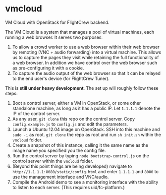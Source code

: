 vmcloud
=======

VM Cloud with OpenStack for FlightCrew backend.

The VM Cloud is a system that manages a pool of virtual machines, each running a web browser. It serves two purposes:

1. To allow a crowd worker to use a web browser within their web browser by remoting (VNC + audio forwarding) into a virtual machine. This allows us to capture the pages they visit while retaining the full functionality of a web browser. In addition we have control over the web browser such as pre-configuring it with a cookie.
2. To capture the audio output of the web browser so that it can be relayed to the end user's device (for FlightCrew Tuner).

This is **still under heavy development**. The set up will roughly follow these steps:

1. Boot a control server, either a VM in OpenStack, or some other standalone machine, as long as it has a public IP. Let `1.1.1.1` denote the IP of the control server.
2. As any user, `git clone` this repo on the control server. Copy `config.example.js` to `config.js` and edit the parameters.
3. Launch a Ubuntu 12.04 image on OpenStack. SSH into this machine and `sudo -i` as root. `git clone` the repo as root and run `sh init.sh` within the `vmcloud` folder.
4. Create a snapshot of this instance, calling it the same name as the image name you specified you the config file.
5. Run the control server by typing `node bootstrap-control.js` on the control server within the `vmcloud` folder.
6. (Beyond this point things are being developed) navigate to `http://1.1.1.1:8080/static/config.html` and enter `1.1.1.1` and `8080` to use the management interface and VNC/audio.
7. Compile the Android demo to see a monitoring interface with the ability to listen to each server. (This requires uid/fc-platform.)
